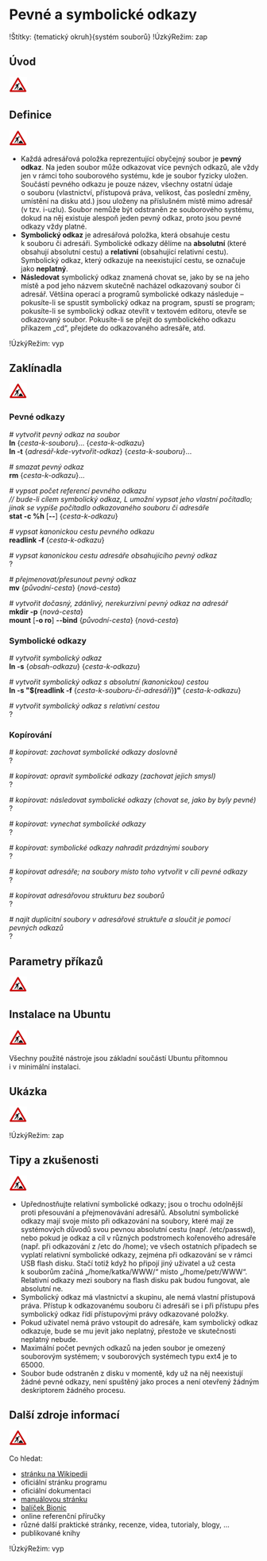 <!--

Linux Kniha kouzel, kapitola Pevné a symbolické odkazy
Copyright (c) 2019, 2020 Singularis <singularis@volny.cz>

Toto dílo je dílem svobodné kultury; můžete ho šířit a modifikovat pod
podmínkami licence Creative Commons Attribution-ShareAlike 4.0 International
vydané neziskovou organizací Creative Commons. Text licence je přiložený
k tomuto projektu nebo ho můžete najít na webové adrese:

https://creativecommons.org/licenses/by-sa/4.0/

-->

# Pevné a symbolické odkazy

!Štítky: {tematický okruh}{systém souborů}
!ÚzkýRežim: zap

## Úvod
![ve výstavbě](../obrazky/ve-vystavbe.png)

## Definice
![ve výstavbě](../obrazky/ve-vystavbe.png)

* Každá adresářová položka reprezentující obyčejný soubor je **pevný odkaz**. Na jeden soubor může odkazovat více pevných odkazů, ale vždy jen v rámci toho souborového systému, kde je soubor fyzicky uložen. Součástí pevného odkazu je pouze název, všechny ostatní údaje o souboru (vlastnictví, přístupová práva, velikost, čas poslední změny, umístění na disku atd.) jsou uloženy na příslušném místě mimo adresář (v tzv. i-uzlu). Soubor nemůže být odstraněn ze souborového systému, dokud na něj existuje alespoň jeden pevný odkaz, proto jsou pevné odkazy vždy platné.
* **Symbolický odkaz** je adresářová položka, která obsahuje cestu k souboru či adresáři. Symbolické odkazy dělíme na **absolutní** (které obsahují absolutní cestu) a **relativní** (obsahující relativní cestu). Symbolický odkaz, který odkazuje na neexistující cestu, se označuje jako **neplatný**.
* **Následovat** symbolický odkaz znamená chovat se, jako by se na jeho místě a pod jeho názvem skutečně nacházel odkazovaný soubor či adresář. Většina operací a programů symbolické odkazy následuje – pokusíte-li se spustit symbolický odkaz na program, spustí se program; pokusíte-li se symbolický odkaz otevřít v textovém editoru, otevře se odkazovaný soubor. Pokusíte-li se přejít do symbolického odkazu příkazem „cd“, přejdete do odkazovaného adresáře, atd.

!ÚzkýRežim: vyp

## Zaklínadla
![ve výstavbě](../obrazky/ve-vystavbe.png)

### Pevné odkazy

*# vytvořit pevný odkaz na soubor*<br>
**ln** {*cesta-k-souboru*}... {*cesta-k-odkazu*}<br>
**ln -t** {*adresář-kde-vytvořit-odkaz*} {*cesta-k-souboru*}...

*# smazat pevný odkaz*<br>
**rm** {*cesta-k-odkazu*}...

*# vypsat počet referencí pevného odkazu*<br>
*// bude-li cílem symbolický odkaz, L umožní vypsat jeho vlastní počítadlo; jinak se vypíše počítadlo odkazovaného souboru či adresáře*<br>
**stat -c %h** [**\-\-**] {*cesta-k-odkazu*}

<!--
**ln -ld**[**L**] {*cesta-k-odkazu*}
-->

*# vypsat kanonickou cestu pevného odkazu*<br>
**readlink -f** {*cesta-k-odkazu*}

*# vypsat kanonickou cestu adresáře obsahujícího pevný odkaz*<br>
?

*# přejmenovat/přesunout pevný odkaz*<br>
**mv** {*původní-cesta*} {*nová-cesta*}

*# vytvořit dočasný, zdánlivý, nerekurzivní pevný odkaz na adresář*<br>
**mkdir -p** {*nová-cesta*}<br>
**mount** [**-o ro**] **\-\-bind** {*původní-cesta*} {*nová-cesta*}

### Symbolické odkazy

*# vytvořit symbolický odkaz*<br>
**ln -s** {*obsah-odkazu*} {*cesta-k-odkazu*}

*# vytvořit symbolický odkaz s absolutní (kanonickou) cestou*<br>
**ln -s "$(readlink -f** {*cesta-k-souboru-či-adresáři*}**)"** {*cesta-k-odkazu*}

*# vytvořit symbolický odkaz s relativní cestou*<br>
?

### Kopírování

*# kopírovat: zachovat symbolické odkazy doslovně*<br>
?

*# kopírovat: opravit symbolické odkazy (zachovat jejich smysl)*<br>
?

*# kopírovat: následovat symbolické odkazy (chovat se, jako by byly pevné)*<br>
?

*# kopírovat: vynechat symbolické odkazy*<br>
?

*# kopírovat: symbolické odkazy nahradit prázdnými soubory*<br>
?

*# kopírovat adresáře; na soubory místo toho vytvořit v cíli pevné odkazy*<br>
?

*# kopírovat adresářovou strukturu bez souborů*<br>
?

*# najít duplicitní soubory v adresářové struktuře a sloučit je pomocí pevných odkazů*<br>
?

<!--
Oblíbené rsync parametry:

-aviA
--progress
--noatime
--delete
--backup --backup-dir=...
--exclude=''

-->


## Parametry příkazů
<!--
- Pokud zaklínadla nepředstavují kompletní příkazy, v této sekci musíte popsat, jak z nich kompletní příkazy sestavit.
- Jinak by zde měl být přehled nejužitečnějších parametrů používaných nástrojů.
-->
![ve výstavbě](../obrazky/ve-vystavbe.png)

## Instalace na Ubuntu
<!--
- Jako zaklínadlo bez titulku uveďte příkazy (popř. i akce) nutné k instalaci a zprovoznění všech nástrojů požadovaných kterýmkoliv zaklínadlem uvedeným v kapitole. Po provedení těchto činností musí být nástroje plně zkonfigurované a připravené k práci.
- Ve výčtu balíků k instalaci vycházejte z minimální instalace Ubuntu.
-->
![ve výstavbě](../obrazky/ve-vystavbe.png)

Všechny použité nástroje jsou základní součástí Ubuntu přítomnou i v minimální instalaci.

## Ukázka
<!--
- Tuto sekci ponechávat jen v kapitolách, kde dává smysl.
- Zdrojový kód, konfigurační soubor nebo interakce s programem, a to v úplnosti – ukázka musí být natolik úplná, aby ji v této podobě šlo spustit, ale současně natolik stručná, aby se vešla na jednu stranu A5.
- Snažte se v ukázce ilustrovat co nejvíc zaklínadel z této kapitoly.
-->
![ve výstavbě](../obrazky/ve-vystavbe.png)

!ÚzkýRežim: zap

## Tipy a zkušenosti
<!--
- Do odrážek uveďte konkrétní zkušenosti, které jste při práci s nástrojem získali; zejména případy, kdy vás chování programu překvapilo nebo očekáváte, že by mohlo překvapit začátečníky.
- Popište typické chyby nových uživatelů a jak se jim vyhnout.
- Buďte co nejstručnější; neodbíhejte k popisování čehokoliv vedlejšího, co je dost možné, že už čtenář zná.
-->
![ve výstavbě](../obrazky/ve-vystavbe.png)

* Upřednostňujte relativní symbolické odkazy; jsou o trochu odolnější proti přesouvání a přejmenovávání adresářů. Absolutní symbolické odkazy mají svoje místo při odkazování na soubory, které mají ze systémových důvodů svou pevnou absolutní cestu (např. /etc/passwd), nebo pokud je odkaz a cíl v různých podstromech kořenového adresáře (např. při odkazování z /etc do /home); ve všech ostatních případech se vyplatí relativní symbolické odkazy, zejména při odkazování se v rámci USB flash disku. Stačí totiž když ho připojí jiný uživatel a už cesta k souborům začíná „/home/katka/WWW/“ místo „/home/petr/WWW“. Relativní odkazy mezi soubory na flash disku pak budou fungovat, ale absolutní ne.
* Symbolický odkaz má vlastnictví a skupinu, ale nemá vlastní přístupová práva. Přístup k odkazovanému souboru či adresáři se i při přístupu přes symbolický odkaz řídí přístupovými právy odkazované položky.
* Pokud uživatel nemá právo vstoupit do adresáře, kam symbolický odkaz odkazuje, bude se mu jevit jako neplatný, přestože ve skutečnosti neplatný nebude.
* Maximální počet pevných odkazů na jeden soubor je omezený souborovým systémem; v souborových systémech typu ext4 je to 65000.
* Soubor bude odstraněn z disku v momentě, kdy už na něj neexistují žádné pevné odkazy, není spuštěný jako proces a není otevřený žádným deskriptorem žádného procesu.

## Další zdroje informací
<!--
- Uveďte, které informační zdroje jsou pro začátečníka nejlepší k získání rychlé a obsáhlé nápovědy. Typicky jsou to manuálové stránky, vestavěná nápověda programu nebo webové zdroje. Můžete uvést i přímé odkazy.
- V seznamu uveďte další webové zdroje, knihy apod.
- Pokud je vestavěná dokumentace programů (typicky v adresáři /usr/share/doc) užitečná, zmiňte ji také.
- Poznámka: Protože se tato sekce tiskne v úzkém režimu, zaklínadla smíte uvádět pouze bez titulku a bez poznámek pod čarou!
-->
![ve výstavbě](../obrazky/ve-vystavbe.png)

Co hledat:

* [stránku na Wikipedii](https://cs.wikipedia.org/wiki/Hlavn%C3%AD_strana)
* oficiální stránku programu
* oficiální dokumentaci
* [manuálovou stránku](http://manpages.ubuntu.com/)
* [balíček Bionic](https://packages.ubuntu.com/)
* online referenční příručky
* různé další praktické stránky, recenze, videa, tutorialy, blogy, ...
* publikované knihy

!ÚzkýRežim: vyp
